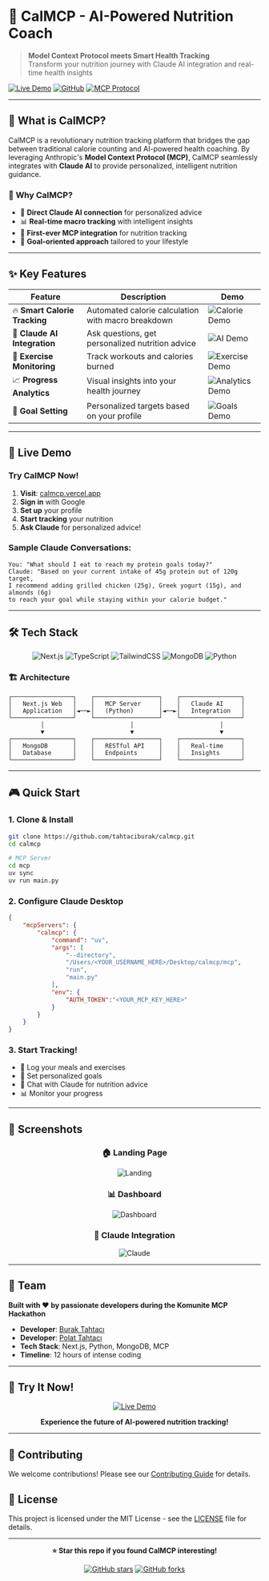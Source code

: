 # 🍎 CalMCP - AI-Powered Nutrition Coach

> **Model Context Protocol meets Smart Health Tracking**  
> Transform your nutrition journey with Claude AI integration and real-time health insights

[![Live Demo](https://img.shields.io/badge/🚀-Live%20Demo-blue?style=for-the-badge)](https://your-demo-url.com)
[![GitHub](https://img.shields.io/badge/⭐-Star%20on%20GitHub-yellow?style=for-the-badge)](https://github.com/tahtaciburak/calmcp)
[![MCP Protocol](https://img.shields.io/badge/🤖-MCP%20Compatible-green?style=for-the-badge)](https://modelcontextprotocol.io)

---

## 🎯 **What is CalMCP?**

CalMCP is a revolutionary nutrition tracking platform that bridges the gap between traditional calorie counting and AI-powered health coaching. By leveraging Anthropic's **Model Context Protocol (MCP)**, CalMCP seamlessly integrates with **Claude AI** to provide personalized, intelligent nutrition guidance.

### 🌟 **Why CalMCP?**

- 🔗 **Direct Claude AI connection** for personalized advice
- 📊 **Real-time macro tracking** with intelligent insights
- 🤖 **First-ever MCP integration** for nutrition tracking
- 🎯 **Goal-oriented approach** tailored to your lifestyle

---

## ✨ **Key Features**

| Feature | Description | Demo |
|---------|-------------|------|
| 🔥 **Smart Calorie Tracking** | Automated calorie calculation with macro breakdown | ![Calorie Demo](https://via.placeholder.com/100x60/4F46E5/white?text=📊) |
| 🤖 **Claude AI Integration** | Ask questions, get personalized nutrition advice | ![AI Demo](https://via.placeholder.com/100x60/10B981/white?text=🤖) |
| 💪 **Exercise Monitoring** | Track workouts and calories burned | ![Exercise Demo](https://via.placeholder.com/100x60/EF4444/white?text=💪) |
| 📈 **Progress Analytics** | Visual insights into your health journey | ![Analytics Demo](https://via.placeholder.com/100x60/F59E0B/white?text=📈) |
| 🎯 **Goal Setting** | Personalized targets based on your profile | ![Goals Demo](https://via.placeholder.com/100x60/8B5CF6/white?text=🎯) |

---

## 🚀 **Live Demo**

### Try CalMCP Now!
1. **Visit**: [calmcp.vercel.app](https://calmcp.vercel.app)
2. **Sign in** with Google
3. **Set up** your profile
4. **Start tracking** your nutrition
5. **Ask Claude** for personalized advice!

### Sample Claude Conversations:
```
You: "What should I eat to reach my protein goals today?"
Claude: "Based on your current intake of 45g protein out of 120g target, 
I recommend adding grilled chicken (25g), Greek yogurt (15g), and almonds (6g) 
to reach your goal while staying within your calorie budget."
```

---

## 🛠 **Tech Stack**

<div align="center">

![Next.js](https://img.shields.io/badge/Next.js-000000?style=for-the-badge&logo=nextdotjs&logoColor=white)
![TypeScript](https://img.shields.io/badge/TypeScript-007ACC?style=for-the-badge&logo=typescript&logoColor=white)
![TailwindCSS](https://img.shields.io/badge/Tailwind_CSS-38B2AC?style=for-the-badge&logo=tailwind-css&logoColor=white)
![MongoDB](https://img.shields.io/badge/MongoDB-4EA94B?style=for-the-badge&logo=mongodb&logoColor=white)
![Python](https://img.shields.io/badge/Python-3776AB?style=for-the-badge&logo=python&logoColor=white)

</div>

### 🏗 **Architecture**
```
┌─────────────────┐    ┌──────────────────┐    ┌─────────────────┐
│   Next.js Web   │    │   MCP Server     │    │   Claude AI     │
│   Application   │◄──►│   (Python)       │◄──►│   Integration   │
└─────────────────┘    └──────────────────┘    └─────────────────┘
         │                        │                        │
         ▼                        ▼                        ▼
┌─────────────────┐    ┌──────────────────┐    ┌─────────────────┐
│   MongoDB       │    │   RESTful API    │    │   Real-time     │
│   Database      │    │   Endpoints      │    │   Insights      │
└─────────────────┘    └──────────────────┘    └─────────────────┘
```

---

## 🎮 **Quick Start**

### 1. **Clone & Install**
```bash
git clone https://github.com/tahtaciburak/calmcp.git
cd calmcp

# MCP Server
cd mcp
uv sync
uv run main.py
```

### 2. **Configure Claude Desktop**
```json
{
	"mcpServers": {
		"calmcp": {
			"command": "uv",
			"args": [
				"--directory",
				"/Users/<YOUR_USERNAME_HERE>/Desktop/calmcp/mcp",
				"run",
				"main.py"
			],
			"env": {
				"AUTH_TOKEN":"<YOUR_MCP_KEY_HERE>"
			}
		}
	}
}
```

### 3. **Start Tracking!**
- 📝 Log your meals and exercises
- 🎯 Set personalized goals
- 🤖 Chat with Claude for nutrition advice
- 📊 Monitor your progress

---

## 📸 **Screenshots**

<div align="center">

### 🏠 Landing Page
![Landing](https://via.placeholder.com/600x300/4F46E5/white?text=Beautiful+Landing+Page)

### 📊 Dashboard
![Dashboard](https://via.placeholder.com/600x300/10B981/white?text=Comprehensive+Dashboard)

### 🤖 Claude Integration
![Claude](https://via.placeholder.com/600x300/8B5CF6/white?text=AI+Powered+Insights)

</div>

---

## 👥 **Team**

**Built with ❤️ by passionate developers during the Komunite MCP Hackathon**

- **Developer**: [Burak Tahtacı](https://github.com/tahtaciburak)
- **Developer**: [Polat Tahtacı](https://github.com/tahtacipolat)
- **Tech Stack**: Next.js, Python, MongoDB, MCP
- **Timeline**: 12 hours of intense coding

---

## 🏅 **Try It Now!**

<div align="center">

[![Live Demo](https://img.shields.io/badge/🚀-Try%20CalMCP%20Now-blue?style=for-the-badge&logoColor=white)](https://calmcp.vercel.app)

**Experience the future of AI-powered nutrition tracking!**

</div>

---

## 🤝 **Contributing**

We welcome contributions! Please see our [Contributing Guide](CONTRIBUTING.md) for details.

## 📄 **License**

This project is licensed under the MIT License - see the [LICENSE](LICENSE) file for details.

---

<div align="center">

**⭐ Star this repo if you found CalMCP interesting!**

[![GitHub stars](https://img.shields.io/github/stars/tahtaciburak/calmcp?style=social)](https://github.com/tahtaciburak/calmcp)
[![GitHub forks](https://img.shields.io/github/forks/tahtaciburak/calmcp?style=social)](https://github.com/tahtaciburak/calmcp)

</div>
